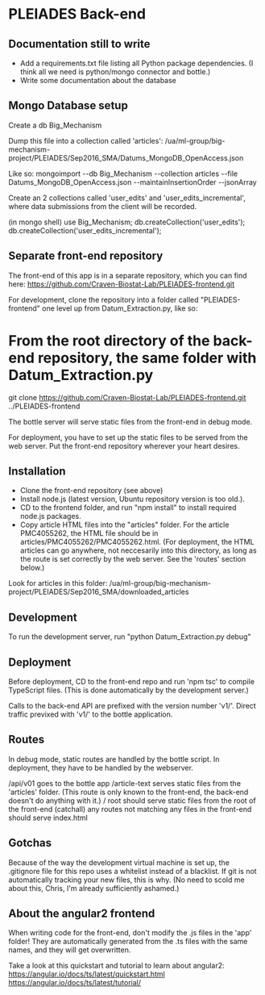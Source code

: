 PLEIADES Back-end
================================

Documentation still to write
------------------------
- Add a requirements.txt file listing all Python package dependencies.  (I think all we need is python/mongo connector and bottle.)
- Write some documentation about the database


Mongo Database setup
----------------------
Create a db Big_Mechanism

Dump this file into a collection called 'articles':
/ua/ml-group/big-mechanism-project/PLEIADES/Sep2016_SMA/Datums_MongoDB_OpenAccess.json

Like so:
mongoimport --db Big_Mechanism --collection articles --file Datums_MongoDB_OpenAccess.json --maintainInsertionOrder --jsonArray


Create an 2 collections called 'user_edits' and 'user_edits_incremental', where data submissions from the client will be recorded.

(in mongo shell)
use Big_Mechanism;
db.createCollection('user_edits');
db.createCollection('user_edits_incremental');



Separate front-end repository
-------------------------------
The front-end of this app is in a separate repository, which you can find here:
https://github.com/Craven-Biostat-Lab/PLEIADES-frontend.git

For development, clone the repository into a folder called "PLEIADES-frontend" one level up from Datum_Extraction.py, like so:
# From the root directory of the back-end repository, the same folder with Datum_Extraction.py
git clone https://github.com/Craven-Biostat-Lab/PLEIADES-frontend.git ../PLEIADES-frontend

The bottle server will serve static files from the front-end in debug mode.  

For deployment, you have to set up the static files to be served from the web server.  Put the front-end repository wherever your heart desires.



Installation
-------------------
- Clone the front-end repository (see above)
- Install node.js (latest version, Ubuntu repository version is too old.).
- CD to the frontend folder, and run "npm install" to install required node.js packages.
- Copy article HTML files into the "articles" folder.  For the article PMC4055262, the HTML file should be in articles/PMC4055262/PMC4055262.html.  (For deployment, the HTML articles can go anywhere, not neccesarily into this directory, as long as the route is set correctly by the web server.  See the 'routes' section below.)

Look for articles in this folder:
/ua/ml-group/big-mechanism-project/PLEIADES/Sep2016_SMA/downloaded_articles




Development
-----------------
To run the development server, run "python Datum_Extraction.py debug"



Deployment
----------------
Before deployment, CD to the front-end repo and run 'npm tsc' to compile TypeScript files.  (This is done automatically by the development server.)

Calls to the back-end API are prefixed with the version number 'v1/'.  Direct traffic previxed with 'v1/' to the bottle application.



Routes
----------------
In debug mode, static routes are handled by the bottle script.  In deployment, they have to be handled by the webserver.  

/api/v01     goes to the bottle app
/article-text    serves static files from the 'articles' folder.  (This route is only known to the front-end, the back-end doesn't do anything with it.)
/    root should serve static files from the root of the front-end
(catchall) any routes not matching any files in the front-end should serve index.html



Gotchas
-----------
Because of the way the development virtual machine is set up, the .gitignore file for this repo uses a whitelist instead of a blacklist.  If git is not automatically tracking your new files, this is why.  (No need to scold me about this, Chris, I'm already sufficiently ashamed.)




About the angular2 frontend
---------------------------
When writing code for the front-end, don't modify the .js files in the 'app' folder!  They are automatically generated from the .ts files with the same names, and they will get overwritten.

Take a look at this quickstart and tutorial to learn about angular2:
https://angular.io/docs/ts/latest/quickstart.html
https://angular.io/docs/ts/latest/tutorial/

